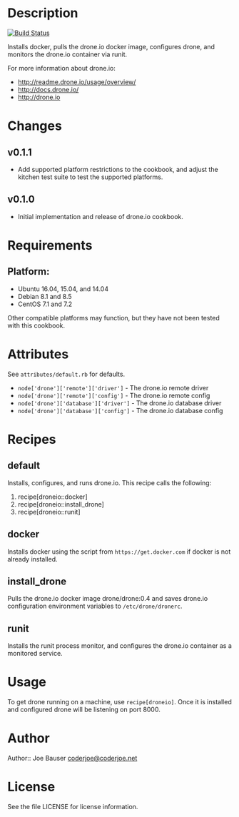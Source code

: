 Description
===========

[![Build Status](https://travis-ci.org/coderjoe/chef-droneio.svg?branch=master)](https://travis-ci.org/coderjoe/chef-droneio)

Installs docker, pulls the drone.io docker image, configures drone,
and monitors the drone.io container via runit.

For more information about drone.io:

* http://readme.drone.io/usage/overview/
* http://docs.drone.io/
* http://drone.io

Changes
=======

## v0.1.1

* Add supported platform restrictions to the cookbook, and adjust the kitchen
test suite to test the supported platforms.

## v0.1.0

* Initial implementation and release of drone.io cookbook.

Requirements
============

## Platform:

* Ubuntu 16.04, 15.04, and 14.04
* Debian 8.1 and 8.5
* CentOS 7.1 and 7.2

Other compatible platforms may function, but they have not been tested with
this cookbook.

Attributes
==========

See `attributes/default.rb` for defaults.


* `node['drone']['remote']['driver']` - The drone.io remote driver
* `node['drone']['remote']['config']` - The drone.io remote config
* `node['drone']['database']['driver']` - The drone.io database driver
* `node['drone']['database']['config']` - The drone.io database config

Recipes
=======

default
-------

Installs, configures, and runs drone.io. This recipe calls the following:

1. recipe[droneio::docker]
2. recipe[droneio::install_drone]
3. recipe[droneio::runit]

docker
------

Installs docker using the script from `https://get.docker.com` if docker is not
already installed.

install_drone
-------------

Pulls the drone.io docker image drone/drone:0.4 and saves drone.io configuration
environment variables to `/etc/drone/dronerc`.

runit
-----

Installs the runit process monitor, and configures the drone.io container as
a monitored service.

Usage
=====

To get drone running on a machine, use `recipe[droneio]`. Once it is installed
and configured drone will be listening on port 8000.

Author
======

Author:: Joe Bauser <coderjoe@coderjoe.net>

License
=======

See the file LICENSE for license information.
